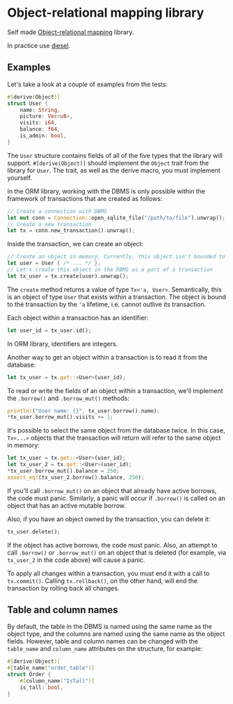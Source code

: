 # Object-relational mapping library

Self made [Object-relational mapping](https://en.wikipedia.org/wiki/Object%E2%80%93relational_mapping) library.

In practice use [diesel](https://crates.io/crates/diesel).




## Examples

Let's take a look at a couple of examples from the tests:

```rust
#[derive(Object)]
struct User {
    name: String,
    picture: Vec<u8>,
    visits: i64,
    balance: f64,
    is_admin: bool,
}
```

The `User` structure contains fields of all of the five types that the library will support. `#[derive(Object)]` should implement the `Object` trait from the library for `User`. The trait, as well as the derive macro, you must implement yourself.

In the ORM library, working with the DBMS is only possible within the framework of transactions that are created as follows:

```rust
// Create a connection with DBMS
let mut conn = Connection::open_sqlite_file("/path/to/file").unwrap();
// Create a new transaction
let tx = conn.new_transaction().unwrap();
```

Inside the transaction, we can create an object:

```rust
// Create an object in memory. Currently, this object isn't bounded to transaction
let user = User { /* ... */ };
// Let's create this object in the DBMS as a part of a transaction
let tx_user = tx.create(user).unwrap();
```

The `create` method returns a value of type `Tx<'a, User>`. Semantically, this is an object of type `User` that exists within a transaction. The object is bound to the transaction by the `'a` lifetime, i.e. cannot outlive its transaction.

Each object within a transaction has an identifier:

```rust
let user_id = tx_user.id();
```

In ORM library, identifiers are integers.

Another way to get an object within a transaction is to read it from the database:

```rust
let tx_user = tx.get::<User>(user_id);
```

To read or write the fields of an object within a transaction, we'll implement the `.borrow()` and `.borrow_mut()` methods:

```rust
println!("User name: {}", tx_user.borrow().name);
*tx_user.borrow_mut().visits += 1;
```

It's possible to select the same object from the database twice. In this case, `Tx<...>` objects that the transaction will return will refer to the same object in memory:

```rust
let tx_user = tx.get::<User>(user_id);
let tx_user_2 = tx.get::<User>(user_id);
*tx_user.borrow_mut().balance = 250;
assert_eq!(tx_user_2.borrow().balance, 250);
```

If you'll call `.borrow_mut()` on an object that already have active borrows, the code must panic. Similarly, a panic will occur if `.borrow()` is called on an object that has an active mutable borrow.

Also, if you have an object owned by the transaction, you can delete it:

```rust
tx_user.delete();
```

If the object has active borrows, the code must panic. Also, an attempt to call `.borrow()` or `.borrow_mut()` on an object that is deleted (for example, via `tx_user_2` in the code above) will cause a panic.

To apply all changes within a transaction, you must end it with a call to `tx.commit()`. Calling `tx.rollback()`, on the other hand, will end the transaction by rolling back all changes.

## Table and column names

By default, the table in the DBMS is named using the same name as the object type, and the columns are named using the same name as the object fields. However, table and column names can be changed with the `table_name` and `column_name` attributes on the structure, for example:

```rust
#[derive(Object)]
#[table_name("order_table")]
struct Order {
    #[column_name("IsTall")]
    is_tall: bool,
}
```


